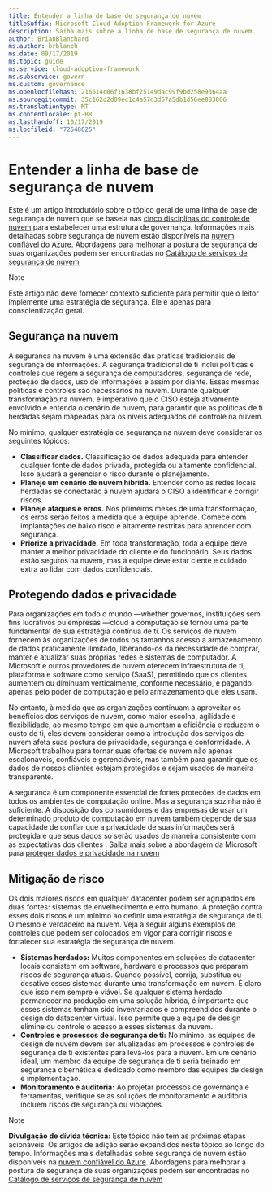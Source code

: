 ```yaml
---
title: Entender a linha de base de segurança de nuvem
titleSuffix: Microsoft Cloud Adoption Framework for Azure
description: Saiba mais sobre a linha de base de segurança de nuvem.
author: BrianBlanchard
ms.author: brblanch
ms.date: 09/17/2019
ms.topic: guide
ms.service: cloud-adoption-framework
ms.subservice: govern
ms.custom: governance
ms.openlocfilehash: 216614c06f1638bf25149dac99f9bd258e9364aa
ms.sourcegitcommit: 35c162d2d09ec1c4a57d3d57a5db1d56ee883806
ms.translationtype: MT
ms.contentlocale: pt-BR
ms.lasthandoff: 10/17/2019
ms.locfileid: "72548025"
---
```

# <a name="understand-the-cloud-security-baseline"></a>Entender a linha de base de segurança de nuvem

Este é um artigo introdutório sobre o tópico geral de uma linha de base de segurança de nuvem que se baseia nas [cinco disciplinas do controle de nuvem](../governance-disciplines.md) para estabelecer uma estrutura de governança. Informações mais detalhadas sobre segurança de nuvem estão disponíveis na [nuvem confiável do Azure](https://azure.microsoft.com/overview/trusted-cloud). Abordagens para melhorar a postura de segurança de suas organizações podem ser encontradas no [Catálogo de serviços de segurança de nuvem](https://www.microsoft.com/security/information-protection)

> [!NOTE]
> Este artigo não deve fornecer contexto suficiente para permitir que o leitor implemente uma estratégia de segurança. Ele é apenas para conscientização geral.

## <a name="cloud-security"></a>Segurança na nuvem

A segurança na nuvem é uma extensão das práticas tradicionais de segurança de informações. A segurança tradicional de ti inclui políticas e controles que regem a segurança de computadores, segurança de rede, proteção de dados, uso de informações e assim por diante. Essas mesmas políticas e controles são necessários na nuvem. Durante qualquer transformação na nuvem, é imperativo que o CISO esteja ativamente envolvido e entenda o cenário de nuvem, para garantir que as políticas de ti herdadas sejam mapeadas para os níveis adequados de controle na nuvem.

No mínimo, qualquer estratégia de segurança na nuvem deve considerar os seguintes tópicos:

- **Classificar dados.** Classificação de dados adequada para entender qualquer fonte de dados privada, protegida ou altamente confidencial. Isso ajudará a gerenciar o risco durante o planejamento.
- **Planeje um cenário de nuvem híbrida.** Entender como as redes locais herdadas se conectarão à nuvem ajudará o CISO a identificar e corrigir riscos.
- **Planeje ataques e erros.** Nos primeiros meses de uma transformação, os erros serão feitos à medida que a equipe aprende. Comece com implantações de baixo risco e altamente restritas para aprender com segurança.
- **Priorize a privacidade.** Em toda transformação, toda a equipe deve manter a melhor privacidade do cliente e do funcionário. Seus dados estão seguros na nuvem, mas a equipe deve estar ciente e cuidado extra ao lidar com dados confidenciais.

## <a name="protecting-data-and-privacy"></a>Protegendo dados e privacidade

Para organizações em todo o mundo &mdash;whether governos, instituições sem fins lucrativos ou empresas &mdash;cloud a computação se tornou uma parte fundamental de sua estratégia contínua de ti. Os serviços de nuvem fornecem às organizações de todos os tamanhos acesso a armazenamento de dados praticamente ilimitado, liberando-os da necessidade de comprar, manter e atualizar suas próprias redes e sistemas de computador. A Microsoft e outros provedores de nuvem oferecem infraestrutura de ti, plataforma e software como serviço (SaaS), permitindo que os clientes aumentem ou diminuam verticalmente, conforme necessário, e pagando apenas pelo poder de computação e pelo armazenamento que eles usam.

No entanto, à medida que as organizações continuam a aproveitar os benefícios dos serviços de nuvem, como maior escolha, agilidade e flexibilidade, ao mesmo tempo em que aumentam a eficiência e reduzem o custo de ti, eles devem considerar como a introdução dos serviços de nuvem afeta suas postura de privacidade, segurança e conformidade. A Microsoft trabalhou para tornar suas ofertas de nuvem não apenas escalonáveis, confiáveis e gerenciáveis, mas também para garantir que os dados de nossos clientes estejam protegidos e sejam usados de maneira transparente.

A segurança é um componente essencial de fortes proteções de dados em todos os ambientes de computação online. Mas a segurança sozinha não é suficiente. A disposição dos consumidores e das empresas de usar um determinado produto de computação em nuvem também depende de sua capacidade de confiar que a privacidade de suas informações será protegida e que seus dados só serão usados de maneira consistente com as expectativas dos clientes . Saiba mais sobre a abordagem da Microsoft para [proteger dados e privacidade na nuvem](https://go.microsoft.com/fwlink/?LinkId=808242&clcid=0x409)

## <a name="risk-mitigation"></a>Mitigação de risco

Os dois maiores riscos em qualquer datacenter podem ser agrupados em duas fontes: sistemas de envelhecimento e erro humano. A proteção contra esses dois riscos é um mínimo ao definir uma estratégia de segurança de ti. O mesmo é verdadeiro na nuvem. Veja a seguir alguns exemplos de controles que podem ser colocados em vigor para corrigir riscos e fortalecer sua estratégia de segurança de nuvem.

- **Sistemas herdados:** Muitos componentes em soluções de datacenter locais consistem em software, hardware e processos que preparam riscos de segurança atuais. Quando possível, corrija, substitua ou desative esses sistemas durante uma transformação em nuvem. É claro que isso nem sempre é viável. Se qualquer sistema herdado permanecer na produção em uma solução híbrida, é importante que esses sistemas tenham sido inventariados e compreendidos durante o design do datacenter virtual. Isso permite que a equipe de design elimine ou controle o acesso a esses sistemas da nuvem.
- **Controles e processos de segurança de ti:** No mínimo, as equipes de design de nuvem devem ser atualizadas em processos e controles de segurança de ti existentes para levá-los para a nuvem. Em um cenário ideal, um membro da equipe de segurança de ti seria treinado em segurança cibernética e dedicado como membro das equipes de design e implementação.
- **Monitoramento e auditoria:** Ao projetar processos de governança e ferramentas, verifique se as soluções de monitoramento e auditoria incluem riscos de segurança ou violações.

> [!NOTE]
> **Divulgação de dívida técnica:** Este tópico não tem as próximas etapas acionáveis. Os artigos de adição serão expandidos neste tópico ao longo do tempo. Informações mais detalhadas sobre segurança de nuvem estão disponíveis na [nuvem confiável do Azure](https://azure.microsoft.com/overview/trusted-cloud). Abordagens para melhorar a postura de segurança de suas organizações podem ser encontradas no [Catálogo de serviços de segurança de nuvem](https://www.microsoft.com/security/information-protection)
